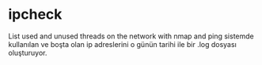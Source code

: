 # ipcheck
List used and unused threads on the network with nmap and ping
sistemde kullanılan ve boşta olan ip adreslerini o günün tarihi ile bir .log dosyası oluşturuyor.
